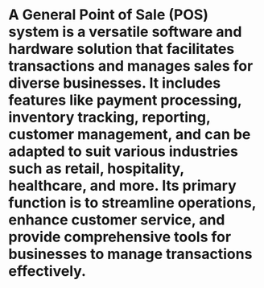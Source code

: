# A General Point of Sale (POS) system is a versatile software and hardware solution that facilitates transactions and manages sales for diverse businesses. It includes features like payment processing, inventory tracking, reporting, customer management, and can be adapted to suit various industries such as retail, hospitality, healthcare, and more. Its primary function is to streamline operations, enhance customer service, and provide comprehensive tools for businesses to manage transactions effectively.
